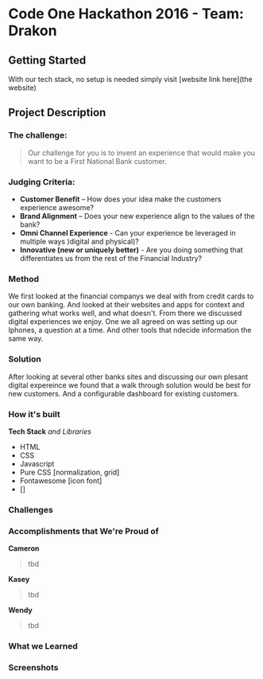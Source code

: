 # Code One Hackathon 2016 - Team: Drakon

## Getting Started
With our tech stack, no setup is needed simply visit [website link here](the website)

## Project Description

### The challenge:
>Our challenge for you is to invent an experience that would make you want to be a First National Bank customer.

### Judging Criteria:
- **Customer Benefit** – How does your idea make the customers experience awesome?
- **Brand Alignment** – Does your new experience align to the values of the bank?
- **Omni Channel Experience** - Can  your experience be leveraged in multiple ways )digital and physical)?
- **Innovative (new or uniquely better)** - Are you doing something that differentiates us from the rest of the Financial Industry?

### Method
We first looked at the financial companys we deal with from credit cards to our own banking. And looked at their websites and apps for context and gathering what works well, and what doesn't. From there we discussed digital experiences we enjoy. One we all agreed on was setting up our Iphones, a question at a time. And other tools that ndecide information the same way.


### Solution
After looking at several other banks sites and discussing our own plesant digital expereince we found that a walk through solution would be best for new customers. And a configurable dashboard for existing customers.

### How it's built
**Tech Stack** *and Libraries*
- HTML
- CSS
- Javascript
- Pure CSS [normalization, grid]
- Fontawesome [icon font]
- []
### Challenges

### Accomplishments that We're Proud of

**Cameron**
> tbd

**Kasey**
> tbd

**Wendy**
> tbd

### What we Learned

### Screenshots
